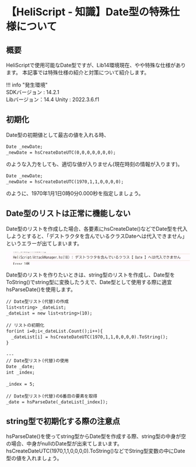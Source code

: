 # 【HeliScript - 知識】Date型の特殊仕様について

## 概要

HeliScriptで使用可能なDate型ですが、Lib14環境現在、やや特殊な仕様があります。
本記事では特殊仕様の紹介と対策について紹介します。


!!! info "発生環境"<br>
    SDKバージョン : 14.2.1  
    Libバージョン：14.4
    Unity : 2022.3.6.f1  

## 初期化
Date型の初期値として最古の値を入れる時、

```
Date _newDate;
_newDate = hsCreateDateUTC(0,0,0,0,0,0,0);
```
のような入力をしても、適切な値が入りません(現在時刻の情報が入ります)。
```
Date _newDate;
_newDate = hsCreateDateUTC(1970,1,1,0,0,0,0);
```
のように、1970年1月1日0時0分0.000秒を指定しましょう。

## Date型のリストは正常に機能しない
Date型のリストを作成した場合、各要素にhsCreateDate()などでDate型を代入しようとすると、「デストラクタを含んでいるクラスDateへは代入できません」というエラーが出てしまいます。

![DateSpecialSpecifications](img/DateSpecialSpecifications.jpg)

Date型のリストを作りたいときは、string型のリストを作成し、Date型をToString()でstring型に変換したうえで、Date型として使用する際に適宜hsParseDate()を使用します。
```
// Date型リスト(代替)の作成
list<string> _dateList;
_dateList = new list<string>(10);

// リストの初期化
for(int i=0;i<_dateList.Count();i++){
  _dateList[i] = hsCreateDateUTC(1970,1,1,0,0,0,0).ToString();
}

---
// Date型リスト(代替)の使用
Date _date;
int _index;

_index = 5;

// Date型リスト(代替)の6番目の要素を取得
_date = hsParseDate(_dateList[_index]);
```
## string型で初期化する際の注意点
hsParseDate()を使ってstring型からDate型を作成する際、string型の中身が空の場合、中身がnullのDate型が出来てしまいます。
hsCreateDateUTC(1970,1,1,0,0,0,0).ToString()などでString型変数の中にDate型の値を入れましょう。

